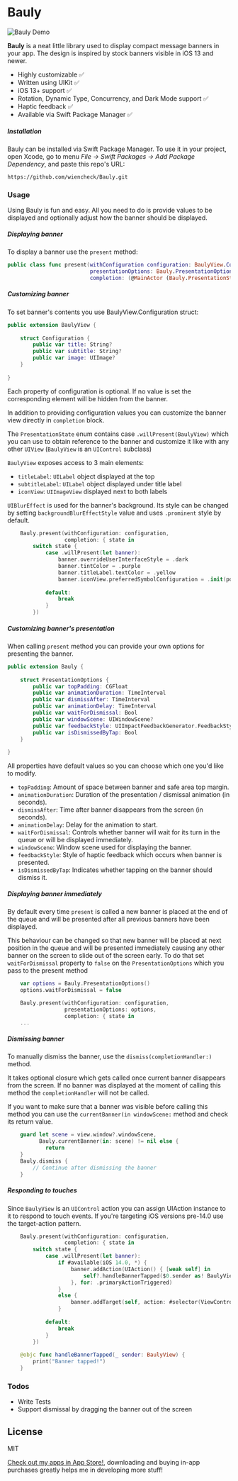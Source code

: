 # Bauly

![Bauly Demo](https://i.imgur.com/Gpc7Tol.gif)

**Bauly** is a neat little library used to display compact message banners in your app. The design is inspired by stock banners visible in iOS 13 and newer. 

- Highly customizable ✅
- Written using UIKit ✅
- iOS 13+ support ✅
- Rotation, Dynamic Type, Concurrency, and Dark Mode support ✅
- Haptic feedback ✅
- Available via Swift Package Manager ✅

##### Installation
Bauly can be installed via Swift Package Manager. To use it in your project, open Xcode, go to menu *File -> Swift Packages -> Add Package Dependency*, and paste this repo's URL:
```
https://github.com/wiencheck/Bauly.git
```

### Usage
Using Bauly is fun and easy. All you need to do is provide values to be displayed and optionally adjust how the banner should be displayed.

##### Displaying banner
To display a banner use the `present` method:

```swift
public class func present(withConfiguration configuration: BaulyView.Configuration,
                          presentationOptions: Bauly.PresentationOptions = .init(),
                          completion: (@MainActor (Bauly.PresentationState) -> Void)? = nil)
```

##### Customizing banner
To set banner's contents you use BaulyView.Configuration struct:
```swift
public extension BaulyView {
    
    struct Configuration {
        public var title: String?
        public var subtitle: String?
        public var image: UIImage?
    }
    
}
```
Each property of configuration is optional. If no value is set the corresponding element will be hidden from the banner.

In addition to providing configuration values you can customize the banner view directly in `completion` block. 

The `PresentationState` enum contains case `.willPresent(BaulyView)` which you can use to obtain reference to the banner and customize it like with any other `UIView` (`BaulyView` is an `UIControl` subclass)

`BaulyView` exposes access to 3 main elements: 
- `titleLabel`: `UILabel` object displayed at the top
- `subtitleLabel`: `UILabel` object displayed under title label
- `iconView`: `UIImageView` displayed next to both labels

`UIBlurEffect` is used for the banner's background. Its style can be changed by setting `backgroundBlurEffectStyle` value and uses `.prominent` style by default.

```swift
    Bauly.present(withConfiguration: configuration,
                  completion: { state in
        switch state {
            case .willPresent(let banner):
                banner.overrideUserInterfaceStyle = .dark
                banner.tintColor = .purple
                banner.titleLabel.textColor = .yellow
                banner.iconView.preferredSymbolConfiguration = .init(pointSize: 26)
                
            default:
                break
            }
        })
```

##### Customizing banner's presentation
When calling `present` method you can provide your own options for presenting the banner. 

```swift
public extension Bauly {
    
    struct PresentationOptions {
        public var topPadding: CGFloat
        public var animationDuration: TimeInterval
        public var dismissAfter: TimeInterval
        public var animationDelay: TimeInterval
        public var waitForDismissal: Bool
        public var windowScene: UIWindowScene?
        public var feedbackStyle: UIImpactFeedbackGenerator.FeedbackStyle?
        public var isDismissedByTap: Bool
    }
    
}
```

All properties have default values so you can choose which one you'd like to modify.
- `topPadding`: Amount of space between banner and safe area top margin.
- `animationDuration`: Duration of the presentation / dismissal animation (in seconds).
- `dismissAfter`: Time after banner disappears from the screen (in seconds).
- `animationDelay`: Delay for the animation to start.
- `waitForDismissal`: Controls whether banner will wait for its turn in the queue or will be displayed immediately.
- `windowScene`: Window scene used for displaying the banner.
- `feedbackStyle`: Style of haptic feedback which occurs when banner is presented.
- `isDismissedByTap`: Indicates whether tapping on the banner should dismiss it.

##### Displaying banner immediately
By default every time `present` is called a new banner is placed at the end of the queue and will be presented after all previous banners have been displayed. 

This behaviour can be changed so that new banner will be placed at next position in the queue and will be presented immediately causing any other banner on the screen to slide out of the screen early.
To do that set `waitForDismissal` property to `false` on the `PresentationOptions` which you pass to the present method

```swift
    var options = Bauly.PresentationOptions()
    options.waitForDismissal = false

    Bauly.present(withConfiguration: configuration,
                  presentationOptions: options,
                  completion: { state in
    ...
```

##### Dismissing banner
To manually dismiss the banner, use the `dismiss(completionHandler:)` method.

It takes optional closure which gets called once current banner disappears from the screen. If no banner was displayed at the moment of calling this method the `completionHandler` will not be called.

If you want to make sure that a banner was visible before calling this method you can use the `currentBanner(in windowScene:` method and check its return value.

```swift
    guard let scene = view.window?.windowScene,
          Bauly.currentBanner(in: scene) != nil else {
            return
    }
    Bauly.dismiss {
        // Continue after dismissing the banner
    }
```

##### Responding to touches
Since `BaulyView` is an `UIControl` action you can assign UIAction instance to it to respond to touch events.
If you're targeting iOS versions pre-14.0 use the target-action pattern.

```swift
    Bauly.present(withConfiguration: configuration,
                  completion: { state in
        switch state {
            case .willPresent(let banner):
                if #available(iOS 14.0, *) {
                    banner.addAction(UIAction() { [weak self] in
                        self?.handleBannerTapped($0.sender as! BaulyView)
                    }, for: .primaryActionTriggered)
                }
                else {
                    banner.addTarget(self, action: #selector(ViewController.handleBannerTapped), for: .primaryActionTriggered)
                }
                
            default:
                break
            }
        })
    
    @objc func handleBannerTapped(_ sender: BaulyView) {
        print("Banner tapped!")
    }
```

### Todos
 - Write Tests
 - Support dismissal by dragging the banner out of the screen

License
----

MIT

[Check out my apps in App Store!](https://apps.apple.com/us/developer/adam-wienconek/id1331897870), downloading and buying in-app purchases greatly helps me in developing more stuff!
